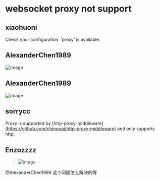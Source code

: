 # websocket proxy not support

## xiaohuoni

Check your configuration. ‘proxy’ is available.

## AlexanderChen1989

![image](https://user-images.githubusercontent.com/2957936/45294987-bcc64180-b52f-11e8-8d53-54c238f77491.png)

## AlexanderChen1989

![image](https://user-images.githubusercontent.com/2957936/45294992-c780d680-b52f-11e8-8d55-739ed5c91c42.png)

## sorrycc

Proxy is supported by [http-proxy-middleware] (https://github.com/chimurai/http-proxy-middleware) and only supports http.

## Enzozzzz

> ![image](https://user-images.githubusercontent.com/2957936/45294992-c780d680-b52f-11e8-8d55-739ed5c91c42.png)

@AlexanderChen1989 这个问题怎么解决的呀
